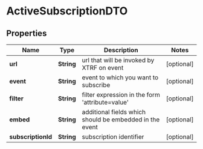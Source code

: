 # ActiveSubscriptionDTO

## Properties
Name | Type | Description | Notes
------------ | ------------- | ------------- | -------------
**url** | **String** | url that will be invoked by XTRF on event |  [optional]
**event** | **String** | event to which you want to subscribe |  [optional]
**filter** | **String** | filter expression in the form &#x27;attribute&#x3D;value&#x27; |  [optional]
**embed** | **String** | additional fields which should be embedded in the event |  [optional]
**subscriptionId** | **String** | subscription identifier |  [optional]
